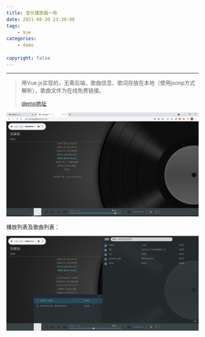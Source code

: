 ```yaml
---
title: 音乐播放器一枚
date: 2021-08-30 23:30:00
tags:    
    - Vue
categories:
    - demo

copyright: false
---
```




---

> 用Vue.js实现的，无需后端，歌曲信息、歌词存放在本地（使用jsonp方式解析），歌曲文件为在线免费链接。
>
> [demo地址](https://lzzeng.github.io/music/)



<img src="../../assets/images2021/image-20210906005802683.png" alt="image-20210906005802683" style="zoom:50%;" />



<!-- more -->



播放列表及歌曲列表：

![image-20210906010018041](../../assets/images2021/image-20210906010018041.png)